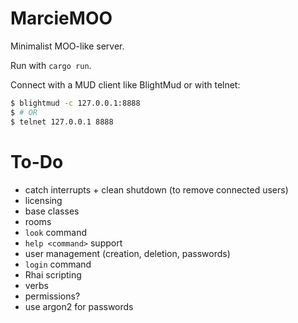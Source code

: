 # MarcieMOO

Minimalist MOO-like server.

Run with `cargo run`.

Connect with a MUD client like BlightMud or with telnet:
```bash
$ blightmud -c 127.0.0.1:8888
$ # OR
$ telnet 127.0.0.1 8888
```

# To-Do

- catch interrupts + clean shutdown (to remove connected users)
- licensing
- base classes
- rooms
- `look` command
- `help <command>` support
- user management (creation, deletion, passwords)
- `login` command
- Rhai scripting
- verbs
- permissions?
- use argon2 for passwords
